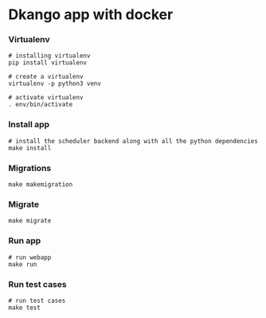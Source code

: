 # Dkango app with docker 


### Virtualenv
```
# installing virtualenv
pip install virtualenv

# create a virtualenv
virtualenv -p python3 venv

# activate virtualenv
. env/bin/activate
```

### Install app
```
# install the scheduler backend along with all the python dependencies
make install
```

### Migrations 
```
make makemigration
```

### Migrate 
```
make migrate
```

### Run app
```
# run webapp
make run
```

### Run test cases
```
# run test cases
make test
```
